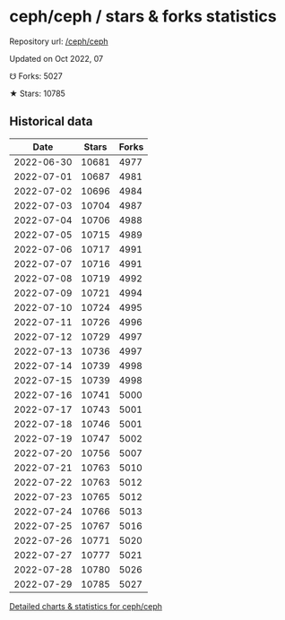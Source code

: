 # ceph/ceph / stars & forks statistics

Repository url: [/ceph/ceph](https://github.com/ceph/ceph)

Updated on Oct 2022, 07

☋ Forks: 5027

★ Stars: 10785

## Historical data
| Date | Stars | Forks |
|------|-------|-------|
| 2022-06-30 | 10681 | 4977 | 
| 2022-07-01 | 10687 | 4981 | 
| 2022-07-02 | 10696 | 4984 | 
| 2022-07-03 | 10704 | 4987 | 
| 2022-07-04 | 10706 | 4988 | 
| 2022-07-05 | 10715 | 4989 | 
| 2022-07-06 | 10717 | 4991 | 
| 2022-07-07 | 10716 | 4991 | 
| 2022-07-08 | 10719 | 4992 | 
| 2022-07-09 | 10721 | 4994 | 
| 2022-07-10 | 10724 | 4995 | 
| 2022-07-11 | 10726 | 4996 | 
| 2022-07-12 | 10729 | 4997 | 
| 2022-07-13 | 10736 | 4997 | 
| 2022-07-14 | 10739 | 4998 | 
| 2022-07-15 | 10739 | 4998 | 
| 2022-07-16 | 10741 | 5000 | 
| 2022-07-17 | 10743 | 5001 | 
| 2022-07-18 | 10746 | 5001 | 
| 2022-07-19 | 10747 | 5002 | 
| 2022-07-20 | 10756 | 5007 | 
| 2022-07-21 | 10763 | 5010 | 
| 2022-07-22 | 10763 | 5012 | 
| 2022-07-23 | 10765 | 5012 | 
| 2022-07-24 | 10766 | 5013 | 
| 2022-07-25 | 10767 | 5016 | 
| 2022-07-26 | 10771 | 5020 | 
| 2022-07-27 | 10777 | 5021 | 
| 2022-07-28 | 10780 | 5026 | 
| 2022-07-29 | 10785 | 5027 | 


[Detailed charts & statistics for ceph/ceph](https://reviewgithub.com/rep/ceph/ceph)
